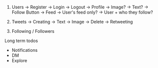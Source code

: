 1. Users
    -> Register
    -> Login
    -> Logout
    -> Profile
        -> Image?
        -> Text?
        -> Follow Button
    -> Feed
       -> User's feed only?
       -> User + who they follow?

2. Tweets
    -> Creating
        -> Text
        -> Image
    -> Delete
    -> Retweeting

3. Following / Followers


Long term todos
- Notifications
- DM
- Explore

